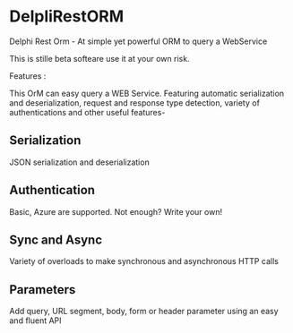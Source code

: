 # DelpliRestORM
Delphi Rest Orm - At simple  yet powerful ORM to query a WebService

This is stille beta softeare use it at your own risk. 

Features : 

This OrM can easy query a WEB Service. Featuring automatic serialization and deserialization, request and response type detection, variety of authentications and other useful features-


## Serialization ##
JSON serialization and deserialization

## Authentication ##
Basic, Azure are supported. Not enough? Write your own!

## Sync and Async ##
Variety of overloads to make synchronous and asynchronous HTTP calls

## Parameters ##
Add query, URL segment, body, form or header parameter using an easy and fluent API
